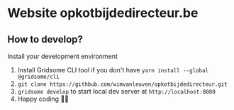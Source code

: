 # Website opkotbijdedirecteur.be

## How to develop?

Install your development environment

1. Install Gridsome CLI tool if you don't have `yarn install --global @gridsome/cli`
1. `git clone https://githbub.com/wimvanleuven/opkotbijdedirecteur.git`
1. `gridsome develop` to start local dev server at `http://localhost:8080`
1. Happy coding 🎉🙌

